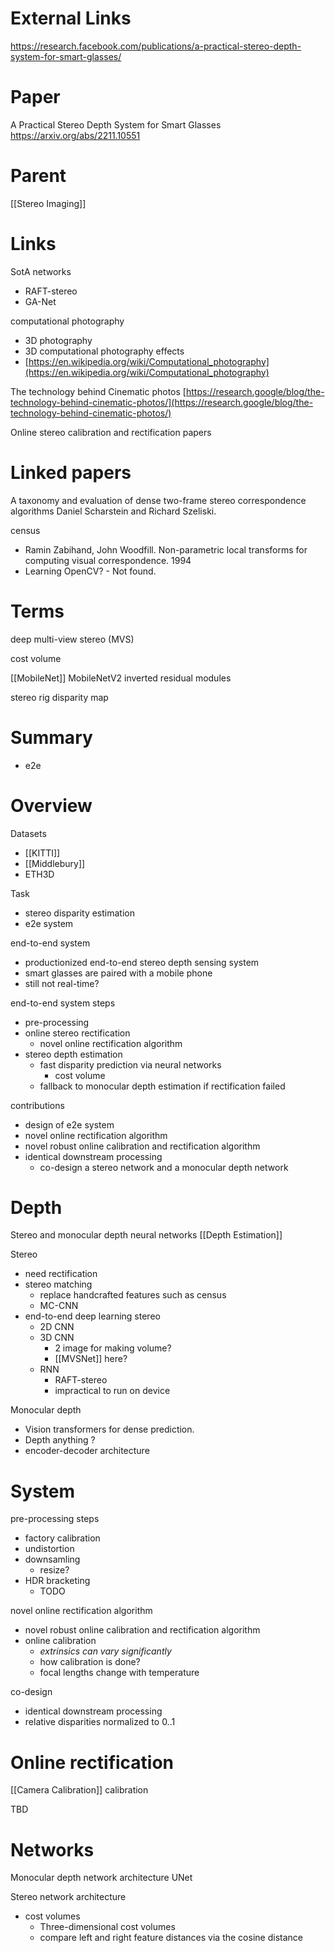 
# External Links

https://research.facebook.com/publications/a-practical-stereo-depth-system-for-smart-glasses/

# Paper

A Practical Stereo Depth System for Smart Glasses
https://arxiv.org/abs/2211.10551

# Parent

[[Stereo Imaging]]

# Links

SotA networks
- RAFT-stereo
- GA-Net

computational photography
- 3D photography
- 3D computational photography effects
- [https://en.wikipedia.org/wiki/Computational_photography](https://en.wikipedia.org/wiki/Computational_photography)

The technology behind Cinematic photos
[https://research.google/blog/the-technology-behind-cinematic-photos/](https://research.google/blog/the-technology-behind-cinematic-photos/)

Online stereo calibration and rectification papers

# Linked papers

A taxonomy and evaluation of dense two-frame stereo correspondence algorithms
Daniel Scharstein and Richard Szeliski.

census
- Ramin Zabihand, John Woodfill. Non-parametric local transforms for computing visual correspondence. 1994
- Learning OpenCV? - Not found.

# Terms

deep multi-view stereo (MVS)

cost volume

[[MobileNet]]
MobileNetV2
inverted residual modules

stereo rig
disparity map

# Summary

- e2e

# Overview

Datasets
- [[KITTI]]
- [[Middlebury]]
- ETH3D

Task
- stereo disparity estimation
- e2e system

end-to-end system
- productionized end-to-end stereo depth sensing system
- smart glasses are paired with a mobile phone
- still not real-time?

end-to-end system steps
- pre-processing
- online stereo rectification
    - novel online rectification algorithm
- stereo depth estimation
	- fast disparity prediction via neural networks
	    - cost volume
    - fallback to monocular depth estimation if rectification failed

contributions
- design of e2e system
- novel online rectification algorithm
- novel robust online calibration and rectification algorithm
- identical downstream processing
    - co-design a stereo network and a monocular depth network

# Depth

Stereo and monocular depth neural networks
[[Depth Estimation]]

Stereo
- need rectification
- stereo matching
    - replace handcrafted features such as census
    - MC-CNN
- end-to-end deep learning stereo
    - 2D CNN
    - 3D CNN
        - 2 image for making volume?
        - [[MVSNet]] here?
    - RNN
        - RAFT-stereo
        - impractical to run on device


Monocular depth
- Vision transformers for dense prediction.
- Depth anything ?
- encoder-decoder architecture

# System

pre-processing steps
- factory calibration
- undistortion
- downsamling
    - resize?
- HDR bracketing
    - TODO

novel online rectification algorithm
- novel robust online calibration and rectification algorithm
- online calibration
    - _extrinsics can vary significantly_
    - how calibration is done?
    - focal lengths change with temperature

co-design
- identical downstream processing
- relative disparities normalized to 0..1


# Online rectification

[[Camera Calibration]]
calibration

TBD


# Networks

Monocular depth network architecture
UNet

Stereo network architecture
- cost volumes
    - Three-dimensional cost volumes
    - compare left and right feature distances via the cosine distance